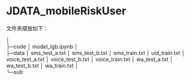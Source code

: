 # JDATA_mobileRiskUser

文件夹摆放如下：

│  
├─code
│      model_lgb.ipynb
│      
├─data
│      sms_test_a.txt
│      sms_test_b.txt
│      sms_train.txt
│      uid_train.txt
│      voice_test_a.txt
│      voice_test_b.txt
│      voice_train.txt
│      wa_test_a.txt
│      wa_test_b.txt
│      wa_train.txt
│      
└─sub